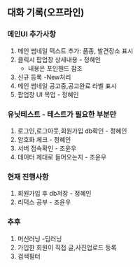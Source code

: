 ## 대화 기록(오프라인)

### 메인UI 추가사항

1. 메인 썸네일 텍스트 추가: 품종, 발견장소 표시
2. 클릭시 팝업창 상세내용 - 정혜인
    * 내용은 포인핸드 참조
3. 신규 등록 -New처리 
4. 메인 썸네일 공고중,공고완료 라벨 표시 
5. 팝업창 UI 목업 - 정혜인 


### 유닛테스트 - 테스트가 필요한 부분만 

1. 로그인,로그아웃,회원가입 db확인 - 정혜인
2. 암호화 체크 - 정혜인
3. 서버 접속확인 - 조윤우
4. 데이터 제대로 들어오는지 - 조윤우


### 현재 진행사항
1. 회원가입 후 db저장 - 정혜인
2. 리덕스 공부 - 조윤우

### 추후
1. 머신러닝 -딥러닝 
2. 가입한 회원이 직접 글,사진업로드 등록
3. 검색필터

